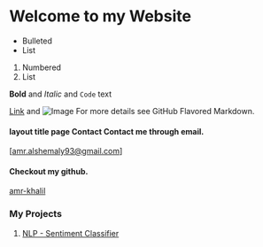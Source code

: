 # Welcome to my Website

- Bulleted
- List

1. Numbered
2. List

**Bold** and _Italic_ and `Code` text

[Link](url) and ![Image](src)
For more details see GitHub Flavored Markdown.


#### layout title page Contact Contact me through email. 
[amr.alshemaly93@gmail.com]

#### Checkout my github.
[amr-khalil](https://github.com/amr-khalil)

### My Projects
1. [NLP - Sentiment Classifier](https://amr-khalil.github.io/sentiment-classifier.html)
